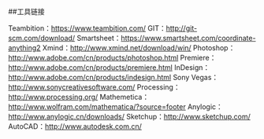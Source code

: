 ##工具链接


Teambition：<a>https://www.teambition.com/</a>
GIT：<a>http://git-scm.com/download/</a>
Smartsheet：<a>https://www.smartsheet.com/coordinate-anything2 </a>
Xmind：<a>http://www.xmind.net/download/win/ </a>
Photoshop：<a>http://www.adobe.com/cn/products/photoshop.html </a>
Premiere：<a>http://www.adobe.com/cn/products/premiere.html</a>
InDesign：<a>http://www.adobe.com/cn/products/indesign.html</a>
Sony Vegas：<a>http://www.sonycreativesoftware.com/ </a>
Processing：<a>http://www.processing.org/ </a>
Mathemetica：<a>http://www.wolfram.com/mathematica/?source=footer </a>
Anylogic：<a>http://www.anylogic.cn/downloads/ </a>
Sketchup：<a>http://www.sketchup.com/ </a>
AutoCAD：<a>http://www.autodesk.com.cn/ </a>



